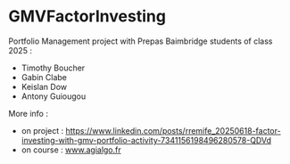 # GMVFactorInvesting

Portfolio Management project with Prepas Baimbridge students of class 2025 :
- Timothy Boucher
- Gabin Clabe
- Keislan Dow
- Antony Guiougou

More info : 
- on project : https://www.linkedin.com/posts/rremife_20250618-factor-investing-with-gmv-portfolio-activity-7341156198496280578-QDVd
- on course : www.agialgo.fr
